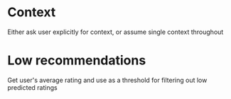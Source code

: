 # Context

Either ask user explicitly for context, or assume single context throughout

# Low recommendations

Get user's average rating and use as a threshold for filtering out low predicted ratings

